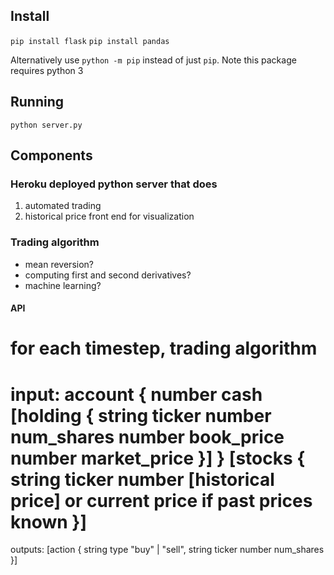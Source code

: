 ## Install
`pip install flask`
`pip install pandas`

Alternatively use `python -m pip` instead of just `pip`.
Note this package requires python 3

## Running
`python server.py`

## Components
### Heroku deployed python server that does
1. automated trading
2. historical price front end for visualization

### Trading algorithm
- mean reversion?
- computing first and second derivatives?
- machine learning?

#### API
for each timestep, trading algorithm
===
input:
account {
    number cash
    [holding {
        string ticker
        number num_shares
        number book_price
        number market_price
    }]
}
[stocks {
    string ticker
    number [historical price] or current price if past prices known
}]
===
outputs:
[action {
    string type "buy" | "sell",
    string ticker
    number num_shares
}]
